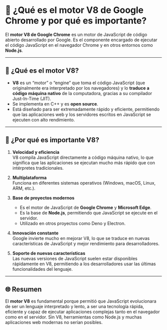 # 🔎 ¿Qué es el motor V8 de Google Chrome y por qué es importante?

El **motor V8 de Google Chrome** es un motor de JavaScript de código abierto desarrollado por Google. Es el componente encargado de ejecutar el código JavaScript en el navegador Chrome y en otros entornos como **Node.js**.

---

## 🧩 ¿Qué es el motor V8?

- **V8** es un “motor” o “engine” que toma el código JavaScript (que originalmente era interpretado por los navegadores) y lo **traduce a código máquina nativo** de la computadora, gracias a su compilador Just-In-Time (JIT).
- Se implementa en C++ y es **open source**.
- Está diseñado para ser extremadamente rápido y eficiente, permitiendo que las aplicaciones web y los servidores escritos en JavaScript se ejecuten con alto rendimiento.

---

## 🚀 ¿Por qué es importante V8?

1. **Velocidad y eficiencia**  
   V8 compila JavaScript directamente a código máquina nativo, lo que significa que las aplicaciones se ejecutan mucho más rápido que con intérpretes tradicionales.

2. **Multiplataforma**  
   Funciona en diferentes sistemas operativos (Windows, macOS, Linux, ARM, etc.).

3. **Base de proyectos modernos**  
   - Es el motor de JavaScript de **Google Chrome** y **Microsoft Edge**.
   - Es la base de **Node.js**, permitiendo que JavaScript se ejecute en el servidor.
   - Utilizado en otros proyectos como Deno y Electron.

4. **Innovación constante**  
   Google invierte mucho en mejorar V8, lo que se traduce en nuevas características de JavaScript y mejor rendimiento para desarrolladores.

5. **Soporte de nuevas características**  
   Las nuevas versiones de JavaScript suelen estar disponibles rápidamente en V8, permitiendo a los desarrolladores usar las últimas funcionalidades del lenguaje.

---

## 🌐 Resumen

El **motor V8** es fundamental porque permitió que JavaScript evolucionara de ser un lenguaje interpretado y lento, a ser una tecnología rápida, eficiente y capaz de ejecutar aplicaciones complejas tanto en el navegador como en el servidor. Sin V8, herramientas como Node.js y muchas aplicaciones web modernas no serían posibles.
